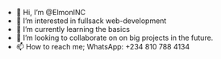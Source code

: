 - 👋 Hi, I’m @ElmonINC
- 👀 I’m interested in fullsack web-development
- 🌱 I’m currently learning the basics
- 💞️ I’m looking to collaborate on on big projects in the future.
- 📫 How to reach me; WhatsApp: +234 810 788 4134

<!---
ElmonINC/ElmonINC is a ✨ special ✨ repository because its `README.md` (this file) appears on your GitHub profile.
You can click the Preview link to take a look at your changes.
--->
